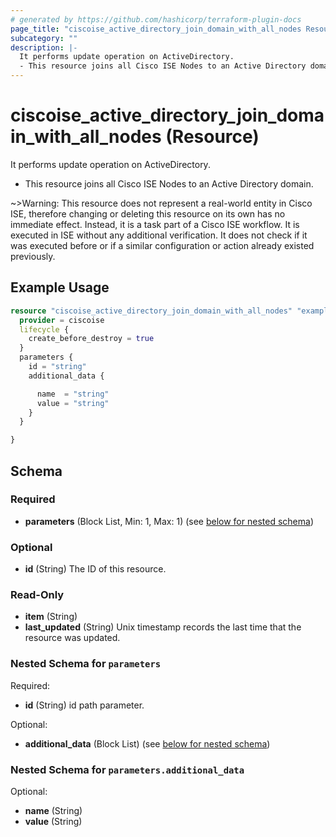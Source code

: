 ```yaml
---
# generated by https://github.com/hashicorp/terraform-plugin-docs
page_title: "ciscoise_active_directory_join_domain_with_all_nodes Resource - terraform-provider-ciscoise"
subcategory: ""
description: |-
  It performs update operation on ActiveDirectory.
  - This resource joins all Cisco ISE Nodes to an Active Directory domain.
---
```


# ciscoise_active_directory_join_domain_with_all_nodes (Resource)

It performs update operation on ActiveDirectory.
- This resource joins all Cisco ISE Nodes to an Active Directory domain.

~>Warning: This resource does not represent a real-world entity in Cisco ISE, therefore changing or deleting this resource on its own has no immediate effect. Instead, it is a task part of a Cisco ISE workflow. It is executed in ISE without any additional verification. It does not check if it was executed before or if a similar configuration or action already existed previously.

## Example Usage

```terraform
resource "ciscoise_active_directory_join_domain_with_all_nodes" "example" {
  provider = ciscoise
  lifecycle {
    create_before_destroy = true
  }
  parameters {
    id = "string"
    additional_data {

      name  = "string"
      value = "string"
    }
  }

}
```

<!-- schema generated by tfplugindocs -->
## Schema

### Required

- **parameters** (Block List, Min: 1, Max: 1) (see [below for nested schema](#nestedblock--parameters))

### Optional

- **id** (String) The ID of this resource.

### Read-Only

- **item** (String)
- **last_updated** (String) Unix timestamp records the last time that the resource was updated.

<a id="nestedblock--parameters"></a>
### Nested Schema for `parameters`

Required:

- **id** (String) id path parameter.

Optional:

- **additional_data** (Block List) (see [below for nested schema](#nestedblock--parameters--additional_data))

<a id="nestedblock--parameters--additional_data"></a>
### Nested Schema for `parameters.additional_data`

Optional:

- **name** (String)
- **value** (String)


